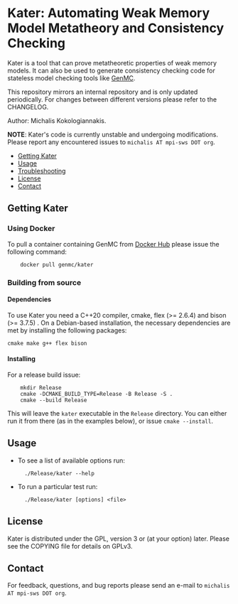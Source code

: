 Kater: Automating Weak Memory Model Metatheory and Consistency Checking
=========================================================================

Kater is a tool that can prove metatheoretic properties of weak memory models.
It can also be used to generate consistency checking code for stateless model
checking tools like [GenMC](https://github.com/MPI-SWS/genmc).

This repository mirrors an internal repository and is only updated periodically.
For changes between different versions please refer to the CHANGELOG.

Author: Michalis Kokologiannakis.

**NOTE**: Kater's code is currently unstable and undergoing modifications.
Please report any encountered issues to `michalis AT mpi-sws DOT org`.

* [Getting Kater](#getting-kater)
* [Usage](#usage)
* [Troubleshooting](#troubleshooting)
* [License](#license)
* [Contact](#contact)

<a name="getting-genmc">Getting Kater</a>
-----------------------------------------

### Using Docker

To pull a container containing GenMC from [Docker Hub](https://hub.docker.com)
please issue the following command:

		docker pull genmc/kater

### Building from source

#### Dependencies

To use Kater you need a C++20 compiler, cmake, flex (>= 2.6.4)
and bison (>= 3.7.5) . On a Debian-based installation, the necessary
dependencies are met by installing the following packages:

	cmake make g++ flex bison

#### Installing

For a release build issue:

		mkdir Release
		cmake -DCMAKE_BUILD_TYPE=Release -B Release -S .
		cmake --build Release

This will leave the `kater` executable in the `Release` directory.
You can either run it from there (as in the examples below), or issue
`cmake --install`.

<a name="usage">Usage</a>
-------------------------

* To see a list of available options run:

		./Release/kater --help

* To run a particular test run:

		./Release/kater [options] <file>

<!-- * For more detailed usage examples please refer to the [manual](doc/manual.pdf). -->

<a name="license">License</a>
-----------------------------

Kater is distributed under the GPL, version 3 or (at your option) later.
Please see the COPYING file for details on GPLv3.

<a name="contact">Contact</a>
------------------------

For feedback, questions, and bug reports please send an e-mail to
`michalis AT mpi-sws DOT org`.
